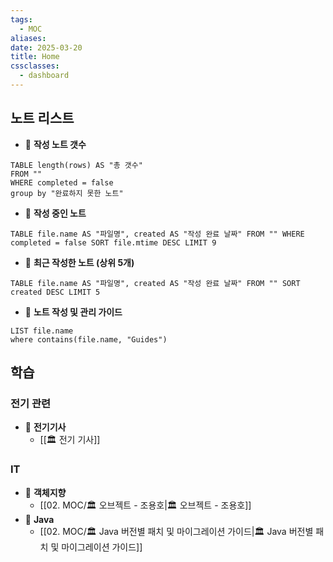 ```yaml
---
tags:
  - MOC
aliases: 
date: 2025-03-20
title: Home
cssclasses:
  - dashboard
---
```


## 노트 리스트


- 📖 **작성 노트 갯수**
```dataview
TABLE length(rows) AS "총 갯수"
FROM ""
WHERE completed = false
group by "완료하지 못한 노트"
```

- 📖 **작성 중인 노트**
```dataview
TABLE file.name AS "파일명", created AS "작성 완료 날짜" FROM "" WHERE completed = false SORT file.mtime DESC LIMIT 9
```

- 📖 **최근 작성한 노트 (상위 5개)**
```dataview
TABLE file.name AS "파일명", created AS "작성 완료 날짜" FROM "" SORT created DESC LIMIT 5
```

- 📖 **노트 작성 및 관리 가이드**
```dataview
LIST file.name
where contains(file.name, "Guides")
```


## 학습

### 전기 관련

- 📖 **전기기사**
	- [[🏛️ 전기 기사]]
	

### IT

- 📖 **객체지향**
	- [[02. MOC/🏛️ 오브젝트 - 조용호|🏛️ 오브젝트 - 조용호]]
- 📖 **Java**
	- [[02. MOC/🏛️ Java 버전별 패치 및 마이그레이션 가이드|🏛️ Java 버전별 패치 및 마이그레이션 가이드]]